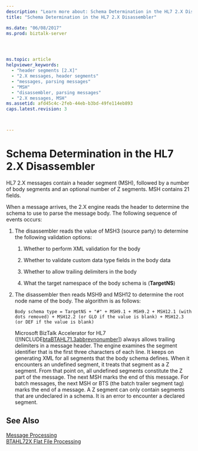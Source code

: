 ```yaml
---
description: "Learn more about: Schema Determination in the HL7 2.X Disassembler"
title: "Schema Determination in the HL7 2.X Disassembler"

ms.date: "06/08/2017"
ms.prod: biztalk-server




ms.topic: article
helpviewer_keywords: 
  - "header segments [2.X]"
  - "2.X messages, header segments"
  - "messages, parsing messages"
  - "MSH"
  - "disassembler, parsing messages"
  - "2.X messages, MSH"
ms.assetid: afd45c4c-2feb-44eb-b3bd-49fe114eb893
caps.latest.revision: 3



---
```

# Schema Determination in the HL7 2.X Disassembler
HL7 2.X messages contain a header segment (MSH), followed by a number of body segments and an optional number of Z segments. MSH contains 21 fields.  
  
 When a message arrives, the 2.X engine reads the header to determine the schema to use to parse the message body. The following sequence of events occurs:  
  
1. The disassembler reads the value of MSH3 (source party) to determine the following validation options:  
  
   1.  Whether to perform XML validation for the body  
  
   2.  Whether to validate custom data type fields in the body data  
  
   3.  Whether to allow trailing delimiters in the body  
  
   4.  What the target namespace of the body schema is (**TargetNS**)  
  
2. The disassembler then reads MSH9 and MSH12 to determine the root node name of the body. The algorithm is as follows:  
  
   ```  
   Body schema type = TargetNS + "#" + MSH9.1 + MSH9.2 + MSH12.1 (with dots removed) + MSH12.2 (or GLO if the value is blank) + MSH12.3 (or DEF if the value is blank)  
   ```  
  
    Microsoft BizTalk Accelerator for HL7 ([!INCLUDE[btaBTAHL71.3abbrevnonumber](../../includes/btabtahl71-3abbrevnonumber-md.md)]) always allows trailing delimiters in a message header. The engine examines the segment identifier that is the first three characters of each line. It keeps on generating XML for all segments that the body schema defines. When it encounters an undefined segment, it treats that segment as a Z segment. From that point on, all undefined segments constitute the Z part of the message. The next MSH marks the end of this message. For batch messages, the next MSH or BTS (the batch trailer segment tag) marks the end of a message. A Z segment can only contain segments that are undeclared in a schema. It is an error to encounter a declared segment.  
  
## See Also  
 [Message Processing](../../adapters-and-accelerators/accelerator-hl7/message-processing.md)   
 [BTAHL72X Flat File Processing](../../adapters-and-accelerators/accelerator-hl7/btahl72x-flat-file-processing.md)
